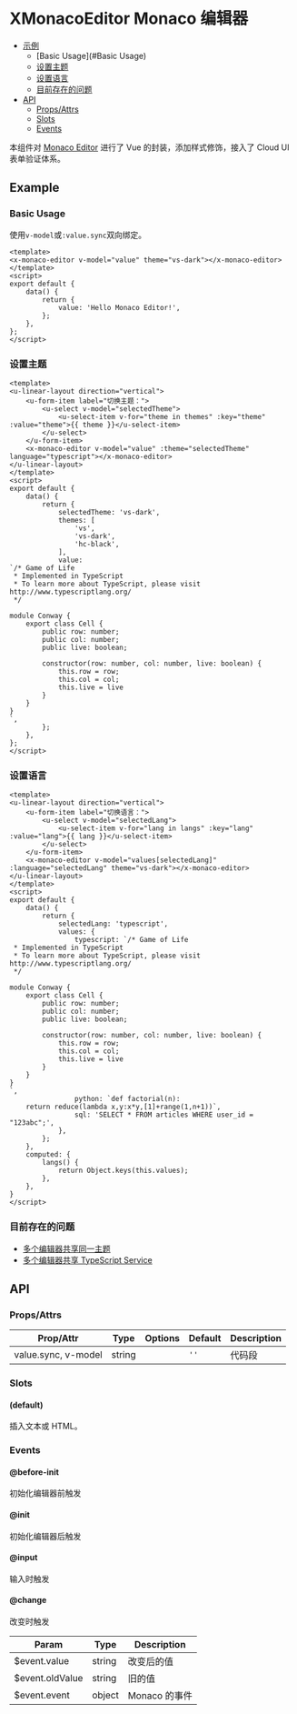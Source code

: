 <!-- 该 README.md 根据 api.yaml 和 docs/*.md 自动生成，为了方便在 GitHub 和 NPM 上查阅。如需修改，请查看源文件 -->

# XMonacoEditor Monaco 编辑器

- [示例](#示例)
    - [Basic Usage](#Basic Usage)
    - [设置主题](#设置主题)
    - [设置语言](#设置语言)
    - [目前存在的问题](#目前存在的问题)
- [API]()
    - [Props/Attrs](#propsattrs)
    - [Slots](#slots)
    - [Events](#events)

本组件对 [Monaco Editor]([https://microsoft.github.io/monaco-editor/index.html]) 进行了 Vue 的封装，添加样式修饰，接入了 Cloud UI 表单验证体系。

## Example
### Basic Usage

使用`v-model`或`:value.sync`双向绑定。

``` vue
<template>
<x-monaco-editor v-model="value" theme="vs-dark"></x-monaco-editor>
</template>
<script>
export default {
    data() {
        return {
            value: 'Hello Monaco Editor!',
        };
    },
};
</script>
```

### 设置主题

``` vue
<template>
<u-linear-layout direction="vertical">
    <u-form-item label="切换主题：">
        <u-select v-model="selectedTheme">
            <u-select-item v-for="theme in themes" :key="theme" :value="theme">{{ theme }}</u-select-item>
        </u-select>
    </u-form-item>
    <x-monaco-editor v-model="value" :theme="selectedTheme" language="typescript"></x-monaco-editor>
</u-linear-layout>
</template>
<script>
export default {
    data() {
        return {
            selectedTheme: 'vs-dark',
            themes: [
                'vs',
                'vs-dark',
                'hc-black',
            ],
            value:
`/* Game of Life
 * Implemented in TypeScript
 * To learn more about TypeScript, please visit http://www.typescriptlang.org/
 */
 
module Conway {
	export class Cell {
		public row: number;
		public col: number;
		public live: boolean;
		
		constructor(row: number, col: number, live: boolean) {
			this.row = row;
			this.col = col;
			this.live = live
		}
	}
}
`,
        };
    },
};
</script>
```

### 设置语言

``` vue
<template>
<u-linear-layout direction="vertical">
    <u-form-item label="切换语言：">
        <u-select v-model="selectedLang">
            <u-select-item v-for="lang in langs" :key="lang" :value="lang">{{ lang }}</u-select-item>
        </u-select>
    </u-form-item>
    <x-monaco-editor v-model="values[selectedLang]" :language="selectedLang" theme="vs-dark"></x-monaco-editor>
</u-linear-layout>
</template>
<script>
export default {
    data() {
        return {
            selectedLang: 'typescript',
            values: {
                typescript: `/* Game of Life
 * Implemented in TypeScript
 * To learn more about TypeScript, please visit http://www.typescriptlang.org/
 */
 
module Conway {
	export class Cell {
		public row: number;
		public col: number;
		public live: boolean;
		
		constructor(row: number, col: number, live: boolean) {
			this.row = row;
			this.col = col;
			this.live = live
		}
	}
}
`,
                python: `def factorial(n):
    return reduce(lambda x,y:x*y,[1]+range(1,n+1))`,
                sql: 'SELECT * FROM articles WHERE user_id = "123abc";',
            },
        };
    },
    computed: {
        langs() {
            return Object.keys(this.values);
        },
    },
}
</script>
```

### 目前存在的问题

- [多个编辑器共享同一主题](https://github.com/microsoft/monaco-editor/issues/1289)
- [多个编辑器共享 TypeScript Service](https://github.com/microsoft/monaco-editor/issues/262)

## API
### Props/Attrs

| Prop/Attr | Type | Options | Default | Description |
| --------- | ---- | ------- | ------- | ----------- |
| value.sync, v-model | string |  | `''` | 代码段 |

### Slots

#### (default)

插入文本或 HTML。

### Events

#### @before-init

初始化编辑器前触发

#### @init

初始化编辑器后触发

#### @input

输入时触发

#### @change

改变时触发

| Param | Type | Description |
| ----- | ---- | ----------- |
| $event.value | string | 改变后的值 |
| $event.oldValue | string | 旧的值 |
| $event.event | object | Monaco 的事件 |

